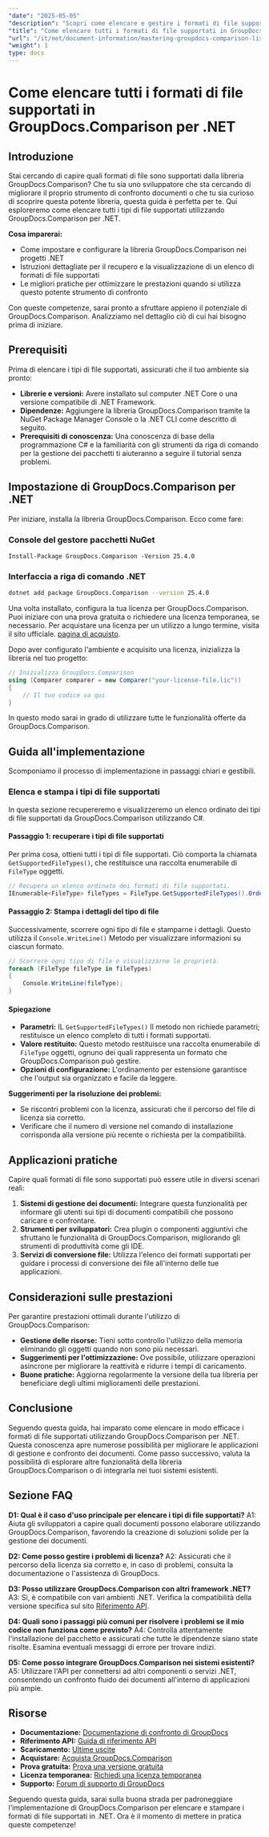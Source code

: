 ```yaml
---
"date": "2025-05-05"
"description": "Scopri come elencare e gestire i formati di file supportati utilizzando GroupDocs.Comparison per .NET. Una guida passo passo per gli sviluppatori."
"title": "Come elencare tutti i formati di file supportati in GroupDocs.Comparison per .NET"
"url": "/it/net/document-information/mastering-groupdocs-comparison-list-supported-formats/"
"weight": 1
type: docs
---
```

# Come elencare tutti i formati di file supportati in GroupDocs.Comparison per .NET

## Introduzione

Stai cercando di capire quali formati di file sono supportati dalla libreria GroupDocs.Comparison? Che tu sia uno sviluppatore che sta cercando di migliorare il proprio strumento di confronto documenti o che tu sia curioso di scoprire questa potente libreria, questa guida è perfetta per te. Qui esploreremo come elencare tutti i tipi di file supportati utilizzando GroupDocs.Comparison per .NET.

**Cosa imparerai:**

- Come impostare e configurare la libreria GroupDocs.Comparison nei progetti .NET
- Istruzioni dettagliate per il recupero e la visualizzazione di un elenco di formati di file supportati
- Le migliori pratiche per ottimizzare le prestazioni quando si utilizza questo potente strumento di confronto

Con queste competenze, sarai pronto a sfruttare appieno il potenziale di GroupDocs.Comparison. Analizziamo nel dettaglio ciò di cui hai bisogno prima di iniziare.

## Prerequisiti

Prima di elencare i tipi di file supportati, assicurati che il tuo ambiente sia pronto:
- **Librerie e versioni:** Avere installato sul computer .NET Core o una versione compatibile di .NET Framework.
- **Dipendenze:** Aggiungere la libreria GroupDocs.Comparison tramite la NuGet Package Manager Console o la .NET CLI come descritto di seguito.
- **Prerequisiti di conoscenza:** Una conoscenza di base della programmazione C# e la familiarità con gli strumenti da riga di comando per la gestione dei pacchetti ti aiuteranno a seguire il tutorial senza problemi.

## Impostazione di GroupDocs.Comparison per .NET

Per iniziare, installa la libreria GroupDocs.Comparison. Ecco come fare:

### Console del gestore pacchetti NuGet

```shell
Install-Package GroupDocs.Comparison -Version 25.4.0
```

### Interfaccia a riga di comando .NET

```bash
dotnet add package GroupDocs.Comparison --version 25.4.0
```

Una volta installato, configura la tua licenza per GroupDocs.Comparison. Puoi iniziare con una prova gratuita o richiedere una licenza temporanea, se necessario. Per acquistare una licenza per un utilizzo a lungo termine, visita il sito ufficiale. [pagina di acquisto](https://purchase.groupdocs.com/buy).

Dopo aver configurato l'ambiente e acquisito una licenza, inizializza la libreria nel tuo progetto:

```csharp
// Inizializza GroupDocs.Comparison
using (Comparer comparer = new Comparer("your-license-file.lic"))
{
    // Il tuo codice va qui
}
```

In questo modo sarai in grado di utilizzare tutte le funzionalità offerte da GroupDocs.Comparison.

## Guida all'implementazione

Scomponiamo il processo di implementazione in passaggi chiari e gestibili.

### Elenca e stampa i tipi di file supportati

In questa sezione recupereremo e visualizzeremo un elenco ordinato dei tipi di file supportati da GroupDocs.Comparison utilizzando C#.

#### Passaggio 1: recuperare i tipi di file supportati

Per prima cosa, ottieni tutti i tipi di file supportati. Ciò comporta la chiamata `GetSupportedFileTypes()`, che restituisce una raccolta enumerabile di `FileType` oggetti.

```csharp
// Recupera un elenco ordinato dei formati di file supportati.
IEnumerable<FileType> fileTypes = FileType.GetSupportedFileTypes().OrderBy(fileType => fileType.Extension);
```

#### Passaggio 2: Stampa i dettagli del tipo di file

Successivamente, scorrere ogni tipo di file e stamparne i dettagli. Questo utilizza il `Console.WriteLine()` Metodo per visualizzare informazioni su ciascun formato.

```csharp
// Scorrere ogni tipo di file e visualizzarne le proprietà.
foreach (FileType fileType in fileTypes)
{
    Console.WriteLine(fileType);
}
```

#### Spiegazione

- **Parametri:** IL `GetSupportedFileTypes()` Il metodo non richiede parametri; restituisce un elenco completo di tutti i formati supportati.
- **Valore restituito:** Questo metodo restituisce una raccolta enumerabile di `FileType` oggetti, ognuno dei quali rappresenta un formato che GroupDocs.Comparison può gestire.
- **Opzioni di configurazione:** L'ordinamento per estensione garantisce che l'output sia organizzato e facile da leggere.

**Suggerimenti per la risoluzione dei problemi:**
- Se riscontri problemi con la licenza, assicurati che il percorso del file di licenza sia corretto.
- Verificare che il numero di versione nel comando di installazione corrisponda alla versione più recente o richiesta per la compatibilità.

## Applicazioni pratiche

Capire quali formati di file sono supportati può essere utile in diversi scenari reali:

1. **Sistemi di gestione dei documenti:** Integrare questa funzionalità per informare gli utenti sui tipi di documenti compatibili che possono caricare e confrontare.
2. **Strumenti per sviluppatori:** Crea plugin o componenti aggiuntivi che sfruttano le funzionalità di GroupDocs.Comparison, migliorando gli strumenti di produttività come gli IDE.
3. **Servizi di conversione file:** Utilizza l'elenco dei formati supportati per guidare i processi di conversione dei file all'interno delle tue applicazioni.

## Considerazioni sulle prestazioni

Per garantire prestazioni ottimali durante l'utilizzo di GroupDocs.Comparison:
- **Gestione delle risorse:** Tieni sotto controllo l'utilizzo della memoria eliminando gli oggetti quando non sono più necessari.
- **Suggerimenti per l'ottimizzazione:** Ove possibile, utilizzare operazioni asincrone per migliorare la reattività e ridurre i tempi di caricamento.
- **Buone pratiche:** Aggiorna regolarmente la versione della tua libreria per beneficiare degli ultimi miglioramenti delle prestazioni.

## Conclusione

Seguendo questa guida, hai imparato come elencare in modo efficace i formati di file supportati utilizzando GroupDocs.Comparison per .NET. Questa conoscenza apre numerose possibilità per migliorare le applicazioni di gestione e confronto dei documenti. Come passo successivo, valuta la possibilità di esplorare altre funzionalità della libreria GroupDocs.Comparison o di integrarla nei tuoi sistemi esistenti.

## Sezione FAQ

**D1: Qual è il caso d'uso principale per elencare i tipi di file supportati?**
A1: Aiuta gli sviluppatori a capire quali documenti possono elaborare utilizzando GroupDocs.Comparison, favorendo la creazione di soluzioni solide per la gestione dei documenti.

**D2: Come posso gestire i problemi di licenza?**
A2: Assicurati che il percorso della licenza sia corretto e, in caso di problemi, consulta la documentazione o l'assistenza di GroupDocs.

**D3: Posso utilizzare GroupDocs.Comparison con altri framework .NET?**
A3: Sì, è compatibile con vari ambienti .NET. Verifica la compatibilità della versione specifica sul sito [Riferimento API](https://reference.groupdocs.com/comparison/net/).

**D4: Quali sono i passaggi più comuni per risolvere i problemi se il mio codice non funziona come previsto?**
A4: Controlla attentamente l'installazione del pacchetto e assicurati che tutte le dipendenze siano state risolte. Esamina eventuali messaggi di errore per trovare indizi.

**D5: Come posso integrare GroupDocs.Comparison nei sistemi esistenti?**
A5: Utilizzare l'API per connettersi ad altri componenti o servizi .NET, consentendo un confronto fluido dei documenti all'interno di applicazioni più ampie.

## Risorse

- **Documentazione:** [Documentazione di confronto di GroupDocs](https://docs.groupdocs.com/comparison/net/)
- **Riferimento API:** [Guida di riferimento API](https://reference.groupdocs.com/comparison/net/)
- **Scaricamento:** [Ultime uscite](https://releases.groupdocs.com/comparison/net/)
- **Acquistare:** [Acquista GroupDocs.Comparison](https://purchase.groupdocs.com/buy)
- **Prova gratuita:** [Prova una versione gratuita](https://releases.groupdocs.com/comparison/net/)
- **Licenza temporanea:** [Richiedi una licenza temporanea](https://purchase.groupdocs.com/temporary-license/)
- **Supporto:** [Forum di supporto di GroupDocs](https://forum.groupdocs.com/c/comparison/)

Seguendo questa guida, sarai sulla buona strada per padroneggiare l'implementazione di GroupDocs.Comparison per elencare e stampare i formati di file supportati in .NET. Ora è il momento di mettere in pratica queste competenze!